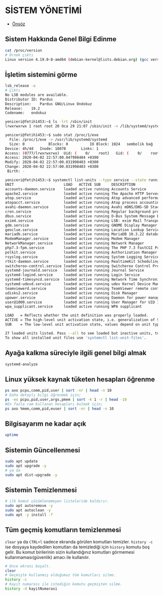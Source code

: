# SİSTEM YÖNETİMİ

- [Önsöz](https://github.com/cicekhasan/DersNotlarim)


## Sistem Hakkında Genel Bilgi Edinme 

```bash
cat /proc/version
# Örnek çıktı
Linux version 4.19.0-8-amd64 (debian-kernel@lists.debian.org) (gcc version 8.3.0 (Debian 8.3.0-6)) #1 SMP Debian 4.19.98-1 (2020-01-26)
```

## İşletim sistemini görme

```bash
lsb_release -a
# Çıktı
No LSB modules are available.
Distributor ID:	Pardus
Description:	Pardus GNU/Linux Ondokuz
Release:	19.2
Codename:	ondokuz
```

```bash
yeniceri@fetih1453:~$ ls -lrt /sbin/init
lrwxrwxrwx 1 root root 20 Oca 29 21:07 /sbin/init -> /lib/systemd/systemd
```

```bash
yeniceri@fetih1453:~$ sudo stat /proc/1/exe
  File: /proc/1/exe -> /usr/lib/systemd/systemd
  Size: 0         	Blocks: 0          IO Block: 1024   sembolik bağ
Device: 4h/4d	Inode: 18078       Links: 1
Access: (0777/lrwxrwxrwx)  Uid: (    0/    root)   Gid: (    0/    root)
Access: 2020-04-02 22:57:00.047998404 +0300
Modify: 2020-04-02 22:57:00.031998403 +0300
Change: 2020-04-02 22:57:00.031998403 +0300
 Birth: -
```

```bash
yeniceri@fetih1453:~$ systemctl list-units --type service --state running
UNIT                       LOAD   ACTIVE SUB     DESCRIPTION                                 
accounts-daemon.service    loaded active running Accounts Service                            
apache2.service            loaded active running The Apache HTTP Server                      
atop.service               loaded active running Atop advanced performance monitor           
atopacct.service           loaded active running Atop process accounting daemon              
avahi-daemon.service       loaded active running Avahi mDNS/DNS-SD Stack                     
cron.service               loaded active running Regular background program processing daemon
dbus.service               loaded active running D-Bus System Message Bus                    
exim4.service              loaded active running LSB: exim Mail Transport Agent              
gdm.service                loaded active running GNOME Display Manager                       
geoclue.service            loaded active running Location Lookup Service                     
mariadb.service            loaded active running MariaDB 10.3.22 database server             
ModemManager.service       loaded active running Modem Manager                               
NetworkManager.service     loaded active running Network Manager                             
php7.3-fpm.service         loaded active running The PHP 7.3 FastCGI Process Manager         
polkit.service             loaded active running Authorization Manager                       
rsyslog.service            loaded active running System Logging Service                      
rtkit-daemon.service       loaded active running RealtimeKit Scheduling Policy Service       
switcheroo-control.service loaded active running Switcheroo Control Proxy service            
systemd-journald.service   loaded active running Journal Service                             
systemd-logind.service     loaded active running Login Service                               
systemd-timesyncd.service  loaded active running Network Time Synchronization                
systemd-udevd.service      loaded active running udev Kernel Device Manager                  
teamviewerd.service        loaded active running TeamViewer remote control daemon            
udisks2.service            loaded active running Disk Manager                                
upower.service             loaded active running Daemon for power management                 
user@1000.service          loaded active running User Manager for UID 1000                   
wpa_supplicant.service     loaded active running WPA supplicant                              

LOAD   = Reflects whether the unit definition was properly loaded.
ACTIVE = The high-level unit activation state, i.e. generalization of SUB.
SUB    = The low-level unit activation state, values depend on unit type.

27 loaded units listed. Pass --all to see loaded but inactive units, too.
To show all installed unit files use 'systemctl list-unit-files'.
```

## Ayağa kalkma süreciyle ilgili genel bilgi almak

```bash
systemd-analyze
```

## Linux yüksek kaynak tüketen hesapları öğrenme

```bash
ps axo pcpu,comm,pid,user | sort -nr | head -n 10
# Daha detaylı bilgi öğrenmek için;
ps -eo pcpu,pid,user,args,pmem | sort -k 1 -r | head -10
#En fazla ram kullanan hesapları bulmak için;
ps axo %mem,comm,pid,euser | sort -nr | head -n 10
```

## Bilgisayarım ne kadar açık

```bash
uptime
```



## Sistemin Güncellenmesi

```bash
sudo apt update
sudo apt upgrade -y
# ya da
sudo apt dist-upgrade -y
```

## Sistemin Temizlenmesi

```bash
# ilk komut çözümlenemeyen listeleride kaldırır.
sudo apt autoremove -y
sudo apt autoclean -y
sudo apt -y install -f
```

## Tüm geçmiş komutların temizlenmesi

```clear``` ya da ```CTRL+l``` sadece ekranda görülen komutları temizler. ```history -c``` ise dosyaya kaydedilen komutları da temizlediği için ```history``` komutu boş gelir. Bu komut birilerinin sizin kullandığınız komutları görmemesi kullanmaması(güvenlik) amacı ile kullanılır.

```bash
# Önce ekranı boşalt.
clear
# Geçmişte kullanmış olduğumuz tüm komutları silme.
history -c 
# Kayıt numarası ile istediğin komutu geçmişten silme.
history -d kayitNumarasi
```